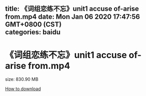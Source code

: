 
title: 《词组恋练不忘》unit1 accuse of-arise from.mp4
date: Mon Jan 06 2020 17:47:56 GMT+0800 (CST)    
categories: baidu
---

# 《词组恋练不忘》unit1 accuse of-arise from.mp4
size: 830.90 MB
 
 

[How to download](https://bpcam.bemobtrk.com/go/2ceec3aa-1ca2-46d6-b9ff-aaa5c184517c?jno=944)